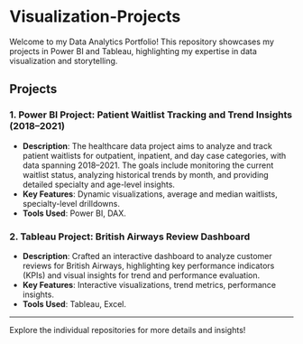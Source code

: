 # Visualization-Projects

Welcome to my Data Analytics Portfolio! This repository showcases my projects in Power BI and Tableau, highlighting my expertise in data visualization and storytelling.

## Projects

### 1. Power BI Project: Patient Waitlist Tracking and Trend Insights (2018–2021)
- **Description**: The healthcare data project aims to analyze and track patient waitlists for outpatient, inpatient, and day case categories, with data spanning 2018–2021. The goals include monitoring the current waitlist status, analyzing historical trends by month, and providing detailed specialty and age-level insights.  
- **Key Features**: Dynamic visualizations, average and median waitlists, specialty-level drilldowns.
- **Tools Used**: Power BI, DAX.

### 2. Tableau Project: British Airways Review Dashboard
- **Description**: Crafted an interactive dashboard to analyze customer reviews for British Airways, highlighting key performance indicators (KPIs) and visual insights for trend and performance evaluation.
- **Key Features**: Interactive visualizations, trend metrics, performance insights.
- **Tools Used**: Tableau, Excel.

---

Explore the individual repositories for more details and insights!
